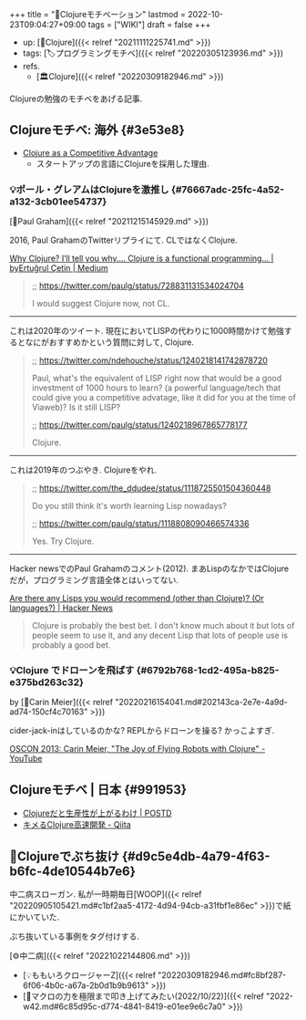 +++
title = "📝Clojureモチベーション"
lastmod = 2022-10-23T09:04:27+09:00
tags = ["WIKI"]
draft = false
+++

-   up: [📁Clojure]({{< relref "20211111225741.md" >}})
-   tags: [🏷プログラミングモチベ]({{< relref "20220305123936.md" >}})
-   refs.
    -   [🏛Clojure]({{< relref "20220309182946.md" >}})

Clojureの勉強のモチベをあげる記事.


## Clojureモチベ: 海外 {#3e53e8}

-   [Clojure as a Competitive Advantage](https://simonelnahas.com/posts/clojure-startup)
    -   スタートアップの言語にClojureを採用した理由.


### 💡ポール・グレアムはClojureを激推し {#76667adc-25fc-4a52-a132-3cb01ee54737}

[👨Paul Graham]({{< relref "20211215145929.md" >}})

2016, Paul GrahamのTwitterリプライにて. CLではなくClojure.

[Why Clojure? I’ll tell you why…. Clojure is a functional programming… | byErtuğrul Çetin | Medium](https://medium.com/@ertu.ctn/why-clojure-seriously-why-9f5e6f24dc29)

> ;; <https://twitter.com/paulg/status/728831131534024704>
>
> I would suggest Clojure now, not CL.

---

これは2020年のツイート. 現在においてLISPの代わりに1000時間かけて勉強するとなにがおすすめかという質問に対して, Clojure.

> ;; <https://twitter.com/ndehouche/status/1240218141742878720>
>
> Paul, what's the equivalent of LISP right now that would be a good investment of 1000 hours to learn? (a powerful language/tech that could give you a competitive advatage, like it did for you at the time of Viaweb)? Is it still LISP?
>
> ;; <https://twitter.com/paulg/status/1240218967865778177>
>
> Clojure.

---

これは2019年のつぶやき. Clojureをやれ.

> ;; <https://twitter.com/the_ddudee/status/1118725501504360448>
>
> Do you still think it's worth learning Lisp nowadays?
>
> ;; <https://twitter.com/paulg/status/1118808090466574336>
>
> Yes. Try Clojure.

---

Hacker newsでのPaul Grahamのコメント(2012). まあLispのなかではClojureだが，プログラミング言語全体とはいってない.

[Are there any Lisps you would recommend (other than Clojure)? (Or languages?) | Hacker News](https://news.ycombinator.com/item?id=4487793)

> Clojure is probably the best bet. I don't know much about it but lots of
>  people seem to use it, and any decent Lisp that lots of people use is
> probably a good bet.


### 💡Clojure でドローンを飛ばす {#6792b768-1cd2-495a-b825-e375bd263c32}

by [👩Carin Meier]({{< relref "20220216154041.md#202143ca-2e7e-4a9d-ad74-150cf4c70163" >}})

cider-jack-inはしているのかな? REPLからドローンを操る? かっこよすぎ.

[OSCON 2013: Carin Meier, "The Joy of Flying Robots with Clojure" - YouTube](https://www.youtube.com/watch?v=Ty9QDqV-_Ak)


## Clojureモチベ | 日本 {#991953}

-   [Clojureだと生産性が上がるわけ | POSTD](https://postd.cc/why-im-productive-in-clojure/)
-   [キメるClojure高速開発 - Qiita](https://qiita.com/223kazuki/items/afb6341cf73a9173fda0)


## 🔖Clojureでぶち抜け {#d9c5e4db-4a79-4f63-b6fc-4de10544b7e6}

中二病スローガン. 私が一時期毎日[WOOP]({{< relref "20220905105421.md#c1bf2aa5-4172-4d94-94cb-a31fbf1e86ec" >}})で紙にかいていた.

ぶち抜いている事例をタグ付けする.

[⚙中二病]({{< relref "20221022144806.md" >}})

-   [💡ももいろクロージャーZ]({{< relref "20220309182946.md#fc8bf287-6f06-4b0c-a67a-2b0d1b9b9613" >}})
-   [💭マクロの力を極限まで叩き上げてみたい(2022/10/22)]({{< relref "2022-w42.md#6c85d95c-d774-4841-8419-e01ee9e6c7a0" >}})
